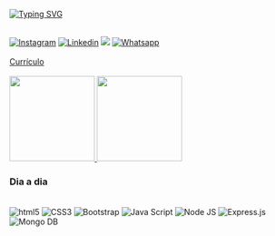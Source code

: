 [![Typing SVG](https://readme-typing-svg.herokuapp.com/?color=87CEEB&size=35&inline_block=true&vCenter=true&width=1000&lines=Salve+Gustavão+na+área!+:%29)](https://git.io/typing-svg)

  
<div style="display: inline_block"><br/>
  <a href="https://www.instagram.com/gsfernandes._/" target="_blank"><img alt="Instagram" src="https://img.shields.io/badge/-Instagram-%23E4405F?style=for-the-badge&logo=instagram&logoColor=white" target="_blank"></a>
  <a href="https://www.linkedin.com/in/gustavo-fernandes-715961231/" target="_blank"><img alt="Linkedin" src="https://img.shields.io/badge/LinkedIn-0077B5?style=for-the-badge&logo=linkedin&logoColor=white" target="_blank"></a> 
  <a href="mailto:guborrelly"><img src="https://img.shields.io/badge/Gmail-D14836?style=for-the-badge&logo=gmail&logoColor=white" target="_blank"></a>
  <a href="https://wa.me/11947771128" target="_blank"><img alt="Whatsapp" src="https://img.shields.io/badge/WhatsApp-25D366?style=for-the-badge&logo=whatsapp&logoColor=white" target="_blank"></a>
</div>

</br>

<div style="display: inline_block">
<a href="https://github.com/GustavoFernandesS/GustavoFernandesS/blob/main/cv_Gustavo.pdf" target="_blank">Currículo</a>
</div>

</br>

<div style="display: inline_block">
  <a href="https://github.com/GustavoFernandesS">
    <img height="150em" src="https://github-readme-stats.vercel.app/api?username=GustavoFernandesS&show_icons=true&theme=dark"/>
    <img height="150em" src="https://github-readme-stats.vercel.app/api/top-langs/?username=GustavoFernandesS&show_icons=true&theme=dark"/>
  </a>
</div>

### Dia a dia

<div style="display: inline_block"><br/>
    <img align="center" alt="html5" src="https://img.shields.io/badge/HTML5-E34F26?style=for-the-badge&logo=html5&logoColor=white">
    <img align="center" alt="CSS3" src="https://img.shields.io/badge/CSS3-1572B6?style=for-the-badge&logo=css3&logoColor=white">
    <img align="center" alt="Bootstrap" src="https://img.shields.io/badge/Bootstrap-563D7C?style=for-the-badge&logo=bootstrap&logoColor=white">
    <img align="center" alt="Java Script" src="https://img.shields.io/badge/JavaScript-F7DF1E?style=for-the-badge&logo=javascript&logoColor=black">
    <img align="center" alt="Node JS" src="https://img.shields.io/badge/Node.js-43853D?style=for-the-badge&logo=node.js&logoColor=white">
    <img align="center" alt="Express.js" src="https://img.shields.io/badge/Express.js-404D59?style=for-the-badge">
    <img align="center" alt="Mongo DB" src="https://img.shields.io/badge/MongoDB-4EA94B?style=for-the-badge&logo=mongodb&logoColor=white">
</div>
